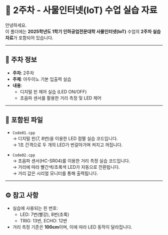 # 📘 2주차 - 사물인터넷(IoT) 수업 실습 자료

안녕하세요.  
이 폴더에는 **2025학년도 1학기 인하공업전문대학 사물인터넷(IoT)** 수업의 **2주차 실습 자료**가 포함되어 있습니다.

---

## 📅 주차 정보

- **주차**: 2주차  
- **주제**: 아두이노 기본 입출력 실습  
- **내용**:
  - 디지털 핀 제어 실습 (LED ON/OFF)
  - 초음파 센서를 활용한 거리 측정 및 LED 제어

---

## 📂 포함된 파일

- `Code01.cpp`  
  → 디지털 핀(7, 8번)을 이용한 LED 점멸 실습 코드입니다.  
  → 1초 간격으로 두 개의 LED가 번갈아가며 켜지고 꺼집니다.

- `Code02.cpp`  
  → 초음파 센서(HC-SR04)를 이용한 거리 측정 실습 코드입니다.  
  → 거리에 따라 빨간색/초록색 LED가 자동으로 전환됩니다.  
  → 거리 값은 시리얼 모니터를 통해 출력됩니다.

---

## ⚙️ 참고 사항

- 실습에 사용되는 핀 번호:
  - LED: 7번(빨강), 8번(초록)
  - TRIG: 13번, ECHO: 12번
- 거리 측정 기준은 **100cm**이며, 이에 따라 LED 동작이 달라집니다.
